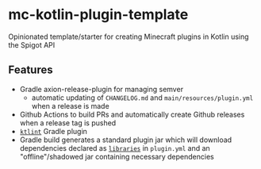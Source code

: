 # mc-kotlin-plugin-template
Opinionated template/starter for creating Minecraft plugins in Kotlin using the Spigot API

## Features

- Gradle axion-release-plugin for managing semver
  - automatic updating of `CHANGELOG.md` and `main/resources/plugin.yml` when a release is made
- Github Actions to build PRs and automatically create Github releases when a release tag is pushed
- [`ktlint`](https://github.com/JLLeitschuh/ktlint-gradle) Gradle plugin
- Gradle build generates a standard plugin jar which will download dependencies declared as
[`libraries`](https://hub.spigotmc.org/javadocs/bukkit/org/bukkit/plugin/PluginDescriptionFile.html#getLibraries()) in
`plugin.yml` and an "offline"/shadowed jar containing necessary dependencies
